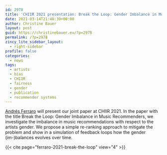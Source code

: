 ```yaml
---
id: 2978
title: 'CHIIR 2021 presentation: Break the Loop: Gender Imbalance in Music Recommenders'
date: 2021-03-14T21:48:39+00:00
author: Christine Bauer
layout: post
guid: https://christinebauer.eu/?p=2978
permalink: /?p=2978
zincy_lite_sidebar_layout:
  - right-sidebar
profile: false
categories:
  - news
tags:
  - artists
  - bias
  - CHIIR
  - fairness
  - gender
  - publication
  - recommender systems
---
```

[Andrés Ferraro](https://andrebola.github.io/about/) will present our joint paper at CHIIR 2021. In the paper with the title Break the Loop: Gender Imbalance in Music Recommenders, we investigate the imbalance in music recommendations with respect to the artists gender. We propose a simple re-ranking approach to mitigate the problem and show in a simulation of feedback loops how the gender (im-)balances evolves over time.

{{< cite page="ferraro-2021-break-the-loop" view="4" >}}
